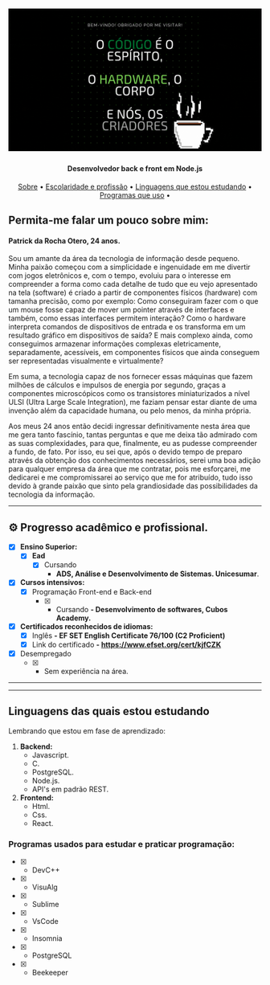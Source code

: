 
</p>
<h1 align="center">
    <img alt="Patrick da Rocha Otero" title="#Patrick da Rocha Otero" src="/resources/Header.gif"/>
</h1>

<h4 align="center"> 
  Desenvolvedor back e front em Node.js
</h4>

<p align="center">
 <a href="#">Sobre</a> •
 <a href="#">Escolaridade e profissão</a> •
 <a href="#">Linguagens que estou estudando</a> • 
 <a href="#">Programas que uso</a> • 
</p>


 ## Permita-me falar um pouco sobre mim:

<h4>Patrick da Rocha Otero, 24 anos.</h4>

Sou um amante da área da tecnologia de informação desde pequeno. Minha paixão começou com a simplicidade e ingenuidade em me divertir com jogos eletrônicos e, com o tempo, evoluiu para o interesse em compreender a forma como cada detalhe de tudo que eu vejo apresentado na tela (software) é criado a partir de componentes físicos (hardware) com tamanha precisão, como por exemplo: Como conseguiram fazer com o que um mouse fosse capaz de mover um pointer através de interfaces e também, como essas interfaces permitem interação? Como o hardware interpreta comandos de dispositivos de entrada e os transforma em um resultado gráfico em dispositivos de saída? E mais complexo ainda, como conseguimos armazenar informações complexas eletricamente, separadamente, acessíveis, em componentes físicos que ainda conseguem ser representadas visualmente e virtualmente?

Em suma, a tecnologia capaz de nos fornecer essas máquinas que fazem milhões de cálculos e impulsos de energia por segundo, graças a componentes microscópicos como os transistores miniaturizados a nível ULSI (Ultra Large Scale Integration), me faziam pensar estar diante de uma invenção além da capacidade humana, ou pelo menos, da minha própria. 

Aos meus 24 anos então decidi ingressar definitivamente nesta área que me gera tanto fascínio, tantas perguntas e que me deixa tão admirado com as suas complexidades, para que, finalmente, eu as pudesse compreender a fundo, de fato. 
Por isso, eu sei que, após o devido tempo de preparo através da obtenção dos conhecimentos necessários, serei uma boa adição para qualquer empresa da área que me contratar, pois me esforçarei, me dedicarei e me compromissarei ao serviço que me for atribuído, tudo isso devido à grande paixão que sinto pela grandiosidade das possibilidades da tecnologia da informação.

---



## ⚙️ Progresso acadêmico e profissional.

  - [x] <strong>Ensino Superior:</strong>
      - [x] <strong>Ead</strong>
           - [x] Cursando
               - <strong>ADS, Análise e Desenvolvimento de Sistemas. Unicesumar</strong>.

 - [x] <strong>Cursos intensivos:</strong>
      - [x] Programação Front-end e Back-end
          - [x] - Cursando
                <strong>- Desenvolvimento de softwares, Cubos Academy.</strong>

 - [x] <strong>Certificados reconhecidos de idiomas:</strong>
      - [x] Inglês
                <strong>- EF SET English Certificate 76/100 (C2 Proficient)</strong>
      - [x] Link do certificado
                <strong>- https://www.efset.org/cert/kjfCZK</strong>

 - [x] Desempregado
    - [x] - Sem experiência na área.
---

---



## Linguagens das quais estou estudando

Lembrando que estou em fase de aprendizado:

1. <strong>Backend:</strong>
    - Javascript.
    - C.
    - PostgreSQL.
    - Node.js.
    - API's em padrão REST.
2. <strong>Frontend:</strong>
    - Html.
    - Css.
    - React.

### Programas usados para estudar e praticar programação:

- [x] - DevC++ 
- [x] - VisuAlg
- [x] - Sublime
- [x] - VsCode
- [x] - Insomnia
- [x] - PostgreSQL
- [x] - Beekeeper
